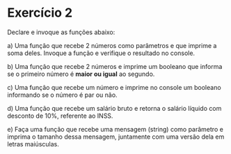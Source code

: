 # Exercício 2
Declare e invoque as funções abaixo:

a) Uma função que recebe 2 números como parâmetros e que imprime a soma deles. Invoque a função e verifique o resultado no console.

b) Uma função que recebe 2 números e imprime um booleano que informa se o primeiro número é **maior ou igual** ao segundo.

c) Uma função que recebe um número e imprime no console um booleano informando se o número é par ou não.

d) Uma função que recebe um salário bruto e retorna o salário líquido com desconto de 10%, referente ao INSS.

e) Faça uma função que recebe uma mensagem (string) como parâmetro e imprima o tamanho dessa mensagem, juntamente com uma versão dela em letras maiúsculas.